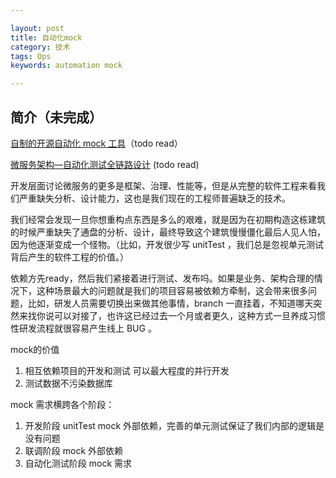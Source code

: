 ```yaml
---

layout: post
title: 自动化mock
category: 技术
tags: Ops
keywords: automation mock

---
```


## 简介（未完成）

[自制的开源自动化 mock 工具](https://testerhome.com/topics/8201)（todo read）

[微服务架构—自动化测试全链路设计](https://www.cnblogs.com/wangiqngpei557/p/9279984.html) (todo read)

开发层面讨论微服务的更多是框架、治理、性能等，但是从完整的软件工程来看我们严重缺失分析、设计能力，这也是我们现在的工程师普遍缺乏的技术。

我们经常会发现一旦你想重构点东西是多么的艰难，就是因为在初期构造这栋建筑的时候严重缺失了通盘的分析、设计，最终导致这个建筑慢慢僵化最后人见人怕，因为他逐渐变成一个怪物。（比如，开发很少写 unitTest ，我们总是忽视单元测试背后产生的软件工程的价值。）


依赖方先ready，然后我们紧接着进行测试、发布吗。如果是业务、架构合理的情况下，这种场景最大的问题就是我们的项目容易被依赖方牵制，这会带来很多问题，比如，研发人员需要切换出来做其他事情，branch 一直挂着，不知道哪天突然来找你说可以对接了，也许这已经过去一个月或者更久，这种方式一旦养成习惯性研发流程就很容易产生线上 BUG 。

mock的价值

1. 相互依赖项目的开发和测试 可以最大程度的并行开发
2. 测试数据不污染数据库

mock 需求横跨各个阶段：
1. 开发阶段 unitTest mock 外部依赖，完善的单元测试保证了我们内部的逻辑是没有问题
2. 联调阶段 mock 外部依赖
3. 自动化测试阶段 mock 需求